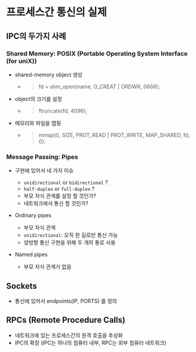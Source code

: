 # 프로세스간 통신의 실제
## IPC의 두가지 사례
### Shared Memory: POSIX (Portable Operating System Interface (for uniX))
* shared-memory object 생성
    * > fd = shm_open(name, O_CREAT | ORDWR, 0666);
* object의 크기를 설정
    * > ftruncate(fd, 4096);
* 메모리와 파일을 맵핑
    * > mmap(0, SIZE, PROT_READ | PROT_WRITE, MAP_SHARED, fd, 0);
### Message Passing: Pipes
* 구현에 있어서 네 가지 이슈
    * `unidirectional` or `bidirectional` ?
    * `half-duplex` or `full-duplex` ?
    * 부모 자식 관계를 설정 할 것인가?
    * 네트워크에서 통신 할 것인가?
* Ordinary pipes
    * 부모 자식 관계
    * `unidirectional`: 오직 한 길로만 통신 가능
    * 양방향 통신 구현을 위해 두 개의 통로 사용
    
* Named pipes
    * 부모 자식 관계가 없음

## Sockets
* 통신에 있어서 endpoints(IP, PORTS) 를 정의
## RPCs (Remote Procedure Calls)
* 네트워크에 있는 프로세스간의 원격 호출을 추상화
* IPC의 확장 (IPC는 하나의 컴퓨터 내부, RPC는 외부 컴퓨터 네트워크)